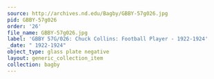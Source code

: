 ```yaml
---
source: http://archives.nd.edu/Bagby/GBBY-57g026.jpg
pid: GBBY-57g026
order: '26'
file_name: GBBY-57g026.jpg
label: 'GBBY 57G/026: Chuck Collins: Football Player - 1922-1924'
_date: " 1922-1924"
object_type: glass plate negative
layout: generic_collection_item
collection: bagby
---
```


